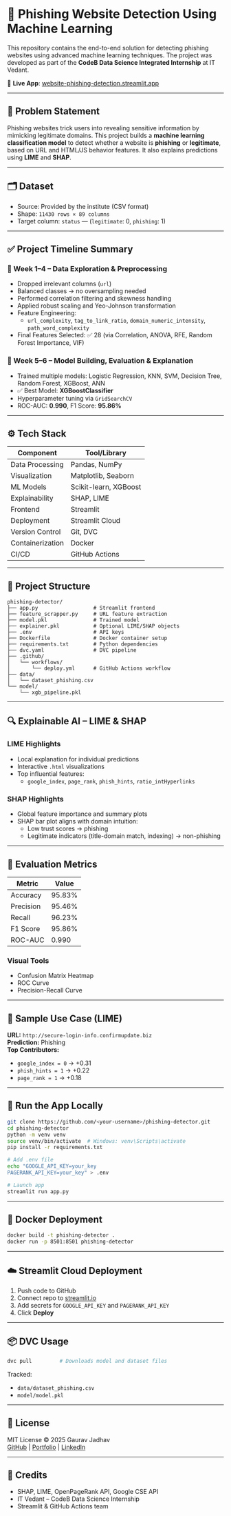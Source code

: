 # 🔐 Phishing Website Detection Using Machine Learning

This repository contains the end-to-end solution for detecting phishing websites using advanced machine learning techniques. The project was developed as part of the **CodeB Data Science Integrated Internship** at IT Vedant.

🚀 **Live App**: [website-phishing-detection.streamlit.app](https://website-phishing-detection.streamlit.app)

---

## 📌 Problem Statement

Phishing websites trick users into revealing sensitive information by mimicking legitimate domains. This project builds a **machine learning classification model** to detect whether a website is **phishing** or **legitimate**, based on URL and HTML/JS behavior features. It also explains predictions using **LIME** and **SHAP**.

---

## 🗂️ Dataset

- Source: Provided by the institute (CSV format)
- Shape: `11430 rows × 89 columns`
- Target column: `status` — (`legitimate`: 0, `phishing`: 1)

---

## ✅ Project Timeline Summary

### 📅 Week 1–4 – Data Exploration & Preprocessing
- Dropped irrelevant columns (`url`)
- Balanced classes → no oversampling needed
- Performed correlation filtering and skewness handling
- Applied robust scaling and Yeo-Johnson transformation
- Feature Engineering:
  - `url_complexity`, `tag_to_link_ratio`, `domain_numeric_intensity`, `path_word_complexity`
- Final Features Selected: ✅ 28 (via Correlation, ANOVA, RFE, Random Forest Importance, VIF)

### 📅 Week 5–6 – Model Building, Evaluation & Explanation
- Trained multiple models: Logistic Regression, KNN, SVM, Decision Tree, Random Forest, XGBoost, ANN
- ✅ Best Model: **XGBoostClassifier**
- Hyperparameter tuning via `GridSearchCV`
- ROC-AUC: **0.990**, F1 Score: **95.86%**

---

## ⚙️ Tech Stack

| Component        | Tool/Library         |
|------------------|----------------------|
| Data Processing  | Pandas, NumPy        |
| Visualization    | Matplotlib, Seaborn  |
| ML Models        | Scikit-learn, XGBoost|
| Explainability   | SHAP, LIME           |
| Frontend         | Streamlit            |
| Deployment       | Streamlit Cloud      |
| Version Control  | Git, DVC             |
| Containerization | Docker               |
| CI/CD            | GitHub Actions       |

---

## 📁 Project Structure

```
phishing-detector/
├── app.py                  # Streamlit frontend
├── feature_scrapper.py     # URL feature extraction
├── model.pkl               # Trained model
├── explainer.pkl           # Optional LIME/SHAP objects
├── .env                    # API keys
├── Dockerfile              # Docker container setup
├── requirements.txt        # Python dependencies
├── dvc.yaml                # DVC pipeline
├── .github/
│   └── workflows/
│       └── deploy.yml      # GitHub Actions workflow
├── data/
│   └── dataset_phishing.csv
└── model/
    └── xgb_pipeline.pkl
```

---

## 🔍 Explainable AI – LIME & SHAP

### LIME Highlights
- Local explanation for individual predictions
- Interactive `.html` visualizations
- Top influential features:
  - `google_index`, `page_rank`, `phish_hints`, `ratio_intHyperlinks`

### SHAP Highlights
- Global feature importance and summary plots
- SHAP bar plot aligns with domain intuition:
  - Low trust scores → phishing
  - Legitimate indicators (title-domain match, indexing) → non-phishing

---

## 🎯 Evaluation Metrics

| Metric       | Value   |
|--------------|---------|
| Accuracy     | 95.83%  |
| Precision    | 95.46%  |
| Recall       | 96.23%  |
| F1 Score     | 95.86%  |
| ROC-AUC      | 0.990   |

### Visual Tools
- Confusion Matrix Heatmap
- ROC Curve
- Precision-Recall Curve

---

## 🧪 Sample Use Case (LIME)

**URL:** `http://secure-login-info.confirmupdate.biz`  
**Prediction:** Phishing  
**Top Contributors:**  
- `google_index = 0` → +0.31  
- `phish_hints = 1` → +0.22  
- `page_rank = 1` → +0.18

---

## 🧠 Run the App Locally

```bash
git clone https://github.com/<your-username>/phishing-detector.git
cd phishing-detector
python -m venv venv
source venv/bin/activate  # Windows: venv\Scripts\activate
pip install -r requirements.txt

# Add .env file
echo "GOOGLE_API_KEY=your_key
PAGERANK_API_KEY=your_key" > .env

# Launch app
streamlit run app.py
```

---

## 🐳 Docker Deployment

```bash
docker build -t phishing-detector .
docker run -p 8501:8501 phishing-detector
```

---

## ☁️ Streamlit Cloud Deployment

1. Push code to GitHub
2. Connect repo to [streamlit.io](https://streamlit.io)
3. Add secrets for `GOOGLE_API_KEY` and `PAGERANK_API_KEY`
4. Click **Deploy**

---

## 📦 DVC Usage

```bash
dvc pull         # Downloads model and dataset files
```

Tracked:
- `data/dataset_phishing.csv`
- `model/model.pkl`

---

## 📜 License

MIT License © 2025 Gaurav Jadhav  
[GitHub](https://github.com/jadhavgaurav) | [Portfolio](https://jadhavgaurav.github.io/portfolio) | [LinkedIn](https://linkedin.com/in/gaurav-jadhav-617740213)

---

## 🙏 Credits

- SHAP, LIME, OpenPageRank API, Google CSE API
- IT Vedant – CodeB Data Science Internship
- Streamlit & GitHub Actions team